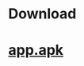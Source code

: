 # Download

# <a href="https://github.com/kolesvlad/Snake/blob/master/app/release/app-release.apk">app.apk</a>


